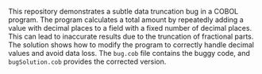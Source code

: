 This repository demonstrates a subtle data truncation bug in a COBOL program. The program calculates a total amount by repeatedly adding a value with decimal places to a field with a fixed number of decimal places. This can lead to inaccurate results due to the truncation of fractional parts.  The solution shows how to modify the program to correctly handle decimal values and avoid data loss.  The `bug.cob` file contains the buggy code, and `bugSolution.cob` provides the corrected version.